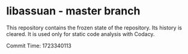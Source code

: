 # libassuan - master branch

This repository contains the frozen state of the repository.
Its history is cleared. It is used only for static code
analysis with Codacy.

Commit Time: 1723340113